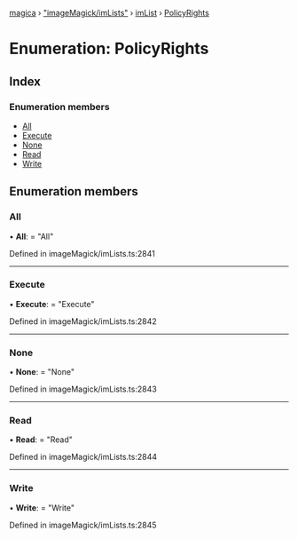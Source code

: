 [magica](../README.md) › ["imageMagick/imLists"](../modules/_imagemagick_imlists_.md) › [imList](../modules/_imagemagick_imlists_.imlist.md) › [PolicyRights](_imagemagick_imlists_.imlist.policyrights.md)

# Enumeration: PolicyRights

## Index

### Enumeration members

* [All](_imagemagick_imlists_.imlist.policyrights.md#all)
* [Execute](_imagemagick_imlists_.imlist.policyrights.md#execute)
* [None](_imagemagick_imlists_.imlist.policyrights.md#none)
* [Read](_imagemagick_imlists_.imlist.policyrights.md#read)
* [Write](_imagemagick_imlists_.imlist.policyrights.md#write)

## Enumeration members

###  All

• **All**: = "All"

Defined in imageMagick/imLists.ts:2841

___

###  Execute

• **Execute**: = "Execute"

Defined in imageMagick/imLists.ts:2842

___

###  None

• **None**: = "None"

Defined in imageMagick/imLists.ts:2843

___

###  Read

• **Read**: = "Read"

Defined in imageMagick/imLists.ts:2844

___

###  Write

• **Write**: = "Write"

Defined in imageMagick/imLists.ts:2845
